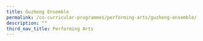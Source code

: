 ```yaml
---
title: Guzheng Ensemble
permalink: /co-curricular-programmes/performing-arts/guzheng-ensemble/
description: ""
third_nav_title: Performing Arts
---
```

